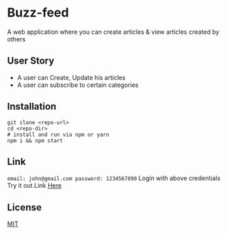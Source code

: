 # Buzz-feed

A web application where you can create articles & view articles created by others

## User Story
 
* A user can Create, Update his articles
* A user can subscribe to certain categories

## Installation

``` 
git clone <repo-url>
cd <repo-dir>
# install and run via npm or yarn
npm i && npm start
```

## Link
``
email: john@gmail.com
password: 1234567890
``
Login with above credentials 
Try it out.Link [Here](http://buzzfeed-mern.herokuapp.com/)
 
## License
[MIT](https://choosealicense.com/licenses/mit/)